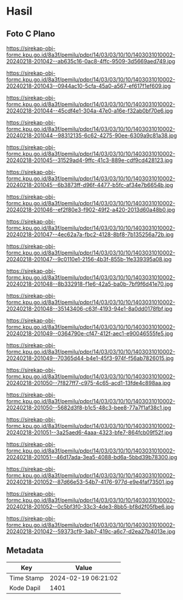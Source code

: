 # Hasil

## Foto C Plano

https://sirekap-obj-formc.kpu.go.id/8a3f/pemilu/pdpr/14/03/03/10/10/1403031010002-20240218-201042--ab635c16-0ac8-4ffc-9509-3d5669aed749.jpg

https://sirekap-obj-formc.kpu.go.id/8a3f/pemilu/pdpr/14/03/03/10/10/1403031010002-20240218-201043--0944ac10-5cfa-45a0-a567-ef617f1ef609.jpg

https://sirekap-obj-formc.kpu.go.id/8a3f/pemilu/pdpr/14/03/03/10/10/1403031010002-20240218-201044--45cdf4e1-304a-47e0-a16e-f32ab0bf70e6.jpg

https://sirekap-obj-formc.kpu.go.id/8a3f/pemilu/pdpr/14/03/03/10/10/1403031010002-20240218-201044--98312135-6c62-4275-90ee-6309a9c81a38.jpg

https://sirekap-obj-formc.kpu.go.id/8a3f/pemilu/pdpr/14/03/03/10/10/1403031010002-20240218-201045--31529ad4-9ffc-41c3-889e-cdf9cd428123.jpg

https://sirekap-obj-formc.kpu.go.id/8a3f/pemilu/pdpr/14/03/03/10/10/1403031010002-20240218-201045--6b3873ff-d96f-4477-b5fc-af34e7b6654b.jpg

https://sirekap-obj-formc.kpu.go.id/8a3f/pemilu/pdpr/14/03/03/10/10/1403031010002-20240218-201046--ef2f80e3-f902-49f2-a420-2013d60a48b0.jpg

https://sirekap-obj-formc.kpu.go.id/8a3f/pemilu/pdpr/14/03/03/10/10/1403031010002-20240218-201047--4ec62a7a-fbc2-4128-8bf8-7b135256a72b.jpg

https://sirekap-obj-formc.kpu.go.id/8a3f/pemilu/pdpr/14/03/03/10/10/1403031010002-20240218-201047--9c0110e1-2156-4b3f-855b-1fe339395a08.jpg

https://sirekap-obj-formc.kpu.go.id/8a3f/pemilu/pdpr/14/03/03/10/10/1403031010002-20240218-201048--8b332918-f1e6-42a5-ba0b-7bf9f6d41e70.jpg

https://sirekap-obj-formc.kpu.go.id/8a3f/pemilu/pdpr/14/03/03/10/10/1403031010002-20240218-201048--35143406-c63f-4193-94e1-8a0dd0178fbf.jpg

https://sirekap-obj-formc.kpu.go.id/8a3f/pemilu/pdpr/14/03/03/10/10/1403031010002-20240218-201049--0364790e-cf47-412f-aec1-e90046555fe5.jpg

https://sirekap-obj-formc.kpu.go.id/8a3f/pemilu/pdpr/14/03/03/10/10/1403031010002-20240218-201049--70365d44-b4e1-45f3-974f-f56ab7826015.jpg

https://sirekap-obj-formc.kpu.go.id/8a3f/pemilu/pdpr/14/03/03/10/10/1403031010002-20240218-201050--7f827ff7-c975-4c65-acd1-13fde4c898aa.jpg

https://sirekap-obj-formc.kpu.go.id/8a3f/pemilu/pdpr/14/03/03/10/10/1403031010002-20240218-201050--5682d3f8-b1c5-48c3-bee8-77a7f1af38c1.jpg

https://sirekap-obj-formc.kpu.go.id/8a3f/pemilu/pdpr/14/03/03/10/10/1403031010002-20240218-201051--3a25aed6-4aaa-4323-bfe7-864fcb09f52f.jpg

https://sirekap-obj-formc.kpu.go.id/8a3f/pemilu/pdpr/14/03/03/10/10/1403031010002-20240218-201051--46d17ada-3ea5-4088-bd6a-5bbd39b78300.jpg

https://sirekap-obj-formc.kpu.go.id/8a3f/pemilu/pdpr/14/03/03/10/10/1403031010002-20240218-201052--87d66e53-54b7-4176-977d-e9e4faf73501.jpg

https://sirekap-obj-formc.kpu.go.id/8a3f/pemilu/pdpr/14/03/03/10/10/1403031010002-20240218-201052--0c5bf3f0-33c3-4de3-8bb5-bf8d2f05fbe6.jpg

https://sirekap-obj-formc.kpu.go.id/8a3f/pemilu/pdpr/14/03/03/10/10/1403031010002-20240218-201042--59373cf9-3ab7-419c-a6c7-d2ea27b4013e.jpg


## Metadata

| Key        | Value               |
| ---------- | ------------------- |
| Time Stamp | 2024-02-19 06:21:02 |
| Kode Dapil | 1401                |



